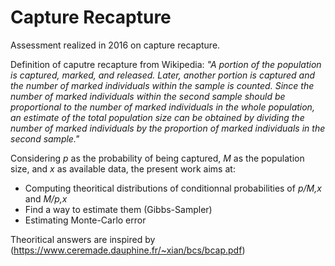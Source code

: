 # Capture Recapture

Assessment realized in 2016 on capture recapture.

Definition of caputre recapture from Wikipedia: *"A portion of the population is captured, marked, and released. Later, another portion is captured and the number of marked individuals within the sample is counted. Since the number of marked individuals within the second sample should be proportional to the number of marked individuals in the whole population, an estimate of the total population size can be obtained by dividing the number of marked individuals by the proportion of marked individuals in the second sample."*

Considering *p* as the probability of being captured, *M* as the population size, and *x* as available data, the present work aims at:
* Computing theoritical distributions of conditionnal probabilities of *p/M,x* and *M/p,x*
* Find a way to estimate them (Gibbs-Sampler)
* Estimating Monte-Carlo error

Theoritical answers are inspired by (https://www.ceremade.dauphine.fr/~xian/bcs/bcap.pdf)
